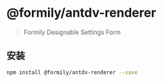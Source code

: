 # @formily/antdv-renderer

> Formily Designable Settings Form

## 安装

```bash
npm install @formily/antdv-renderer --save
```
